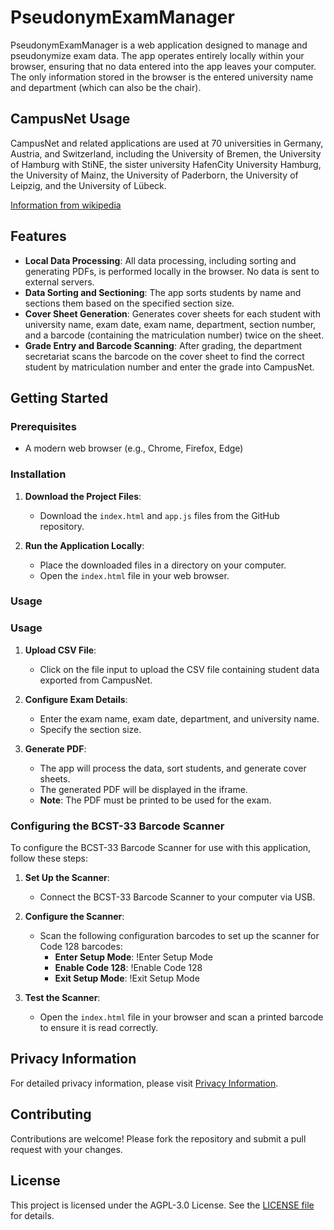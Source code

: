 # PseudonymExamManager

PseudonymExamManager is a web application designed to manage and pseudonymize exam data. The app operates entirely locally within your browser, ensuring that no data entered into the app leaves your computer. The only information stored in the browser is the entered university name and department (which can also be the chair).

## CampusNet Usage 

CampusNet and related applications are used at 70 universities in Germany, Austria, and Switzerland, including the University of Bremen, the University of Hamburg with StiNE, the sister university HafenCity University Hamburg, the University of Mainz, the University of Paderborn, the University of Leipzig, and the University of Lübeck.

[Information from wikipedia](https://de.wikipedia.org/wiki/CampusNet#Verbreitung)

## Features

- **Local Data Processing**: All data processing, including sorting and generating PDFs, is performed locally in the browser. No data is sent to external servers.
- **Data Sorting and Sectioning**: The app sorts students by name and sections them based on the specified section size.
- **Cover Sheet Generation**: Generates cover sheets for each student with university name, exam date, exam name, department, section number, and a barcode (containing the matriculation number) twice on the sheet.
- **Grade Entry and Barcode Scanning**: After grading, the department secretariat scans the barcode on the cover sheet to find the correct student by matriculation number and enter the grade into CampusNet.

## Getting Started

### Prerequisites

- A modern web browser (e.g., Chrome, Firefox, Edge)

### Installation

1. **Download the Project Files**:
   - Download the `index.html` and `app.js` files from the GitHub repository.

2. **Run the Application Locally**:
   - Place the downloaded files in a directory on your computer.
   - Open the `index.html` file in your web browser.

### Usage

### Usage

1. **Upload CSV File**:
   - Click on the file input to upload the CSV file containing student data exported from CampusNet.

2. **Configure Exam Details**:
   - Enter the exam name, exam date, department, and university name.
   - Specify the section size.

3. **Generate PDF**:
   - The app will process the data, sort students, and generate cover sheets.
   - The generated PDF will be displayed in the iframe.
   - **Note**: The PDF must be printed to be used for the exam.

### Configuring the BCST-33 Barcode Scanner

To configure the BCST-33 Barcode Scanner for use with this application, follow these steps:

1. **Set Up the Scanner**:
   - Connect the BCST-33 Barcode Scanner to your computer via USB.

2. **Configure the Scanner**:
   - Scan the following configuration barcodes to set up the scanner for Code 128 barcodes:
     - **Enter Setup Mode**: !Enter Setup Mode
     - **Enable Code 128**: !Enable Code 128
     - **Exit Setup Mode**: !Exit Setup Mode

3. **Test the Scanner**:
   - Open the `index.html` file in your browser and scan a printed barcode to ensure it is read correctly.

## Privacy Information

For detailed privacy information, please visit [Privacy Information](https://pseudonymexammanager.github.io/privacy).

## Contributing

Contributions are welcome! Please fork the repository and submit a pull request with your changes.

## License

This project is licensed under the AGPL-3.0 License. See the [LICENSE file](https://github.com/PseudonymExamManager/PseudonymExamManager.github.io/blob/main/LICENSE) for details.
